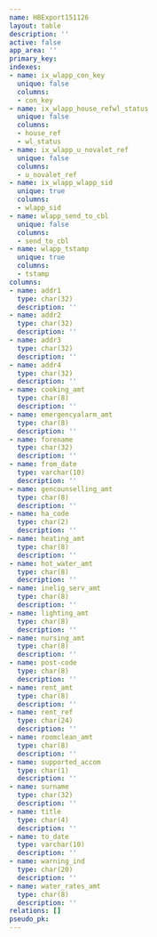 ```yaml
---
name: HBExport151126
layout: table
description: ''
active: false
app_area: ''
primary_key: 
indexes:
- name: ix_wlapp_con_key
  unique: false
  columns:
  - con_key
- name: ix_wlapp_house_refwl_status
  unique: false
  columns:
  - house_ref
  - wl_status
- name: ix_wlapp_u_novalet_ref
  unique: false
  columns:
  - u_novalet_ref
- name: ix_wlapp_wlapp_sid
  unique: true
  columns:
  - wlapp_sid
- name: wlapp_send_to_cbl
  unique: false
  columns:
  - send_to_cbl
- name: wlapp_tstamp
  unique: true
  columns:
  - tstamp
columns:
- name: addr1
  type: char(32)
  description: ''
- name: addr2
  type: char(32)
  description: ''
- name: addr3
  type: char(32)
  description: ''
- name: addr4
  type: char(32)
  description: ''
- name: cooking_amt
  type: char(8)
  description: ''
- name: emergencyalarm_amt
  type: char(8)
  description: ''
- name: forename
  type: char(32)
  description: ''
- name: from_date
  type: varchar(10)
  description: ''
- name: gencounselling_amt
  type: char(8)
  description: ''
- name: ha_code
  type: char(2)
  description: ''
- name: heating_amt
  type: char(8)
  description: ''
- name: hot_water_amt
  type: char(8)
  description: ''
- name: inelig_serv_amt
  type: char(8)
  description: ''
- name: lighting_amt
  type: char(8)
  description: ''
- name: nursing_amt
  type: char(8)
  description: ''
- name: post-code
  type: char(8)
  description: ''
- name: rent_amt
  type: char(8)
  description: ''
- name: rent_ref
  type: char(24)
  description: ''
- name: roomclean_amt
  type: char(8)
  description: ''
- name: supported_accom
  type: char(1)
  description: ''
- name: surname
  type: char(32)
  description: ''
- name: title
  type: char(4)
  description: ''
- name: to_date
  type: varchar(10)
  description: ''
- name: warning_ind
  type: char(20)
  description: ''
- name: water_rates_amt
  type: char(8)
  description: ''
relations: []
pseudo_pk: 
---
```


